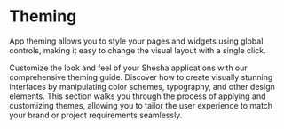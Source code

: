 # Theming

App theming allows you to style your pages and widgets using global controls, making it easy to change the visual layout with a single click.

Customize the look and feel of your Shesha applications with our comprehensive theming guide. Discover how to create visually stunning interfaces by manipulating color schemes, typography, and other design elements. This section walks you through the process of applying and customizing themes, allowing you to tailor the user experience to match your brand or project requirements seamlessly.
